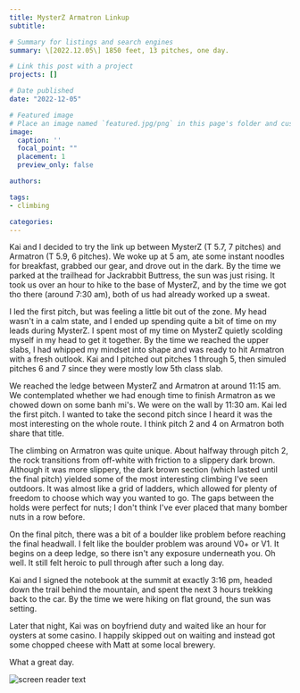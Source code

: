 ```yaml
---
title: MysterZ Armatron Linkup
subtitle: 

# Summary for listings and search engines
summary: \[2022.12.05\] 1850 feet, 13 pitches, one day.

# Link this post with a project
projects: []

# Date published
date: "2022-12-05"

# Featured image
# Place an image named `featured.jpg/png` in this page's folder and customize its options here.
image:
  caption: ''
  focal_point: ""
  placement: 1
  preview_only: false

authors:

tags:
- climbing

categories:
---
```


Kai and I decided to try the link up between MysterZ (T 5.7, 7 pitches) and Armatron (T 5.9, 6 pitches). We woke up at 5 am, ate some instant noodles for breakfast, grabbed our gear, and drove out in the dark. By the time we parked at the trailhead for Jackrabbit Buttress, the sun was just rising. It took us over an hour to hike to the base of MysterZ, and by the time we got tho there (around 7:30 am), both of us had already worked up a sweat.

I led the first pitch, but was feeling a little bit out of the zone. My head wasn't in a calm state, and I ended up spending quite a bit of time on my leads during MysterZ. I spent most of my time on MysterZ quietly scolding myself in my head to get it together. By the time we reached the upper slabs, I had whipped my mindset into shape and was ready to hit Armatron with a fresh outlook. Kai and I pitched out pitches 1 through 5, then simuled pitches 6 and 7 since they were mostly low 5th class slab. 

We reached the ledge between MysterZ and Armatron at around 11:15 am. We contemplated whether we had enough time to finish Armatron as we chowed down on some banh mi's. We were on the wall by 11:30 am. Kai led the first pitch. I wanted to take the second pitch since I heard it was the most interesting on the whole route. I think pitch 2 and 4 on Armatron both share that title. 

The climbing on Armatron was quite unique. About halfway through pitch 2, the rock transitions from off-white with friction to a slippery dark brown. Although it was more slippery, the dark brown section (which lasted until the final pitch) yielded some of the most interesting climbing I've seen outdoors. It was almost like a grid of ladders, which allowed for plenty of freedom to choose which way you wanted to go. The gaps between the holds were perfect for nuts; I don't think I've ever placed that many bomber nuts in a row before.

On the final pitch, there was a bit of a boulder like problem before reaching the final headwall. I felt like the boulder problem was around V0+ or V1. It begins on a deep ledge, so there isn't any exposure underneath you. Oh well. It still felt heroic to pull through after such a long day.

Kai and I signed the notebook at the summit at exactly 3:16 pm, headed down the trail behind the mountain, and spent the next 3 hours trekking back to the car. By the time we were hiking on flat ground, the sun was setting.

Later that night, Kai was on boyfriend duty and waited like an hour for oysters at some casino. I happily skipped out on waiting and instead got some chopped cheese with Matt at some local brewery.

What a great day.

![screen reader text](armatron.jpg "Armatron")